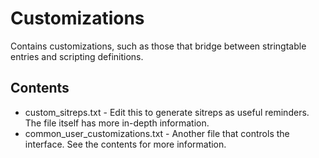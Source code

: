 # Customizations

Contains customizations, such as those that bridge between stringtable entries
and scripting definitions.

## Contents

* custom_sitreps.txt  -  Edit this to generate sitreps as useful reminders. The
file itself has more in-depth information.
* common_user_customizations.txt  -  Another file that controls the interface.
See the contents for more information.
